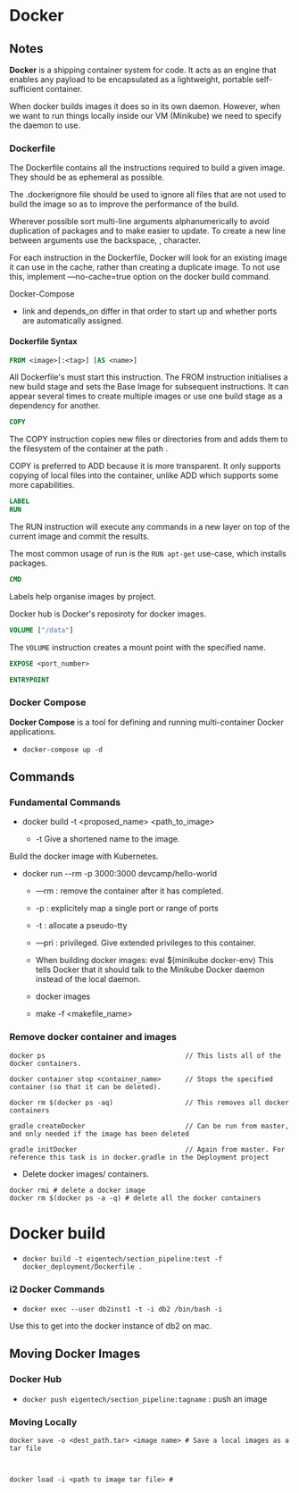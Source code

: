 # Docker

## Notes

**Docker** is a shipping container system for code. It acts as an engine that enables any payload to be encapsulated as a lightweight, portable self-sufficient container.

When docker builds images it does so in its own daemon. However, when we want to run things locally inside our VM (Minikube) we need to specify the daemon to use.

### Dockerfile

The Dockerfile contains all the instructions required to build a given image. They should be as ephemeral as possible.

The .dockerignore file should be used to ignore all files that are not used to build the image so as to improve the performance of the build.

Wherever possible sort multi-line arguments alphanumerically to avoid duplication of packages and to make easier to update. To create a new line between arguments use the backspace, \, character.

For each instruction in the Dockerfile, Docker will look for an existing image it can use in the cache, rather than creating a duplicate image. To not use this, implement —no-cache=true option on the docker build command.

Docker-Compose

- link and depends_on differ in that order to start up and whether ports are automatically assigned.

#### Dockerfile Syntax

```Dockerfile
FROM <image>[:<tag>] [AS <name>]
```

All Dockerfile's must start this instruction. The FROM instruction initialises a new build stage and sets the Base Image for subsequent instructions. It can appear several times to create multiple images or use one build stage as a dependency for another.

```Dockerfile
COPY
```

The COPY instruction copies new files or directories from <src> and adds them to the filesystem of the container at the path <dest>.

COPY is preferred to ADD because it is more transparent. It only supports copying of local files into the container, unlike ADD which supports some more capabilities.

```Dockerfile
LABEL
RUN
```

The RUN instruction will execute any commands in a new layer on top of the current image and commit the results.

The most common usage of run is the `RUN apt-get` use-case, which installs packages.

```Dockerfile
CMD
```

Labels help organise images by project.

Docker hub is Docker's reposiroty for docker images.

```Dockerfile
VOLUME ["/data"]
```

The `VOLUME` instruction creates a mount point with the specified name.

```Dockerfile
EXPOSE <port_number>
```

```Dockerfile
ENTRYPOINT
```

### Docker Compose

**Docker Compose** is a tool for defining and running multi-container Docker applications. 

* `docker-compose up -d`

## Commands

### Fundamental Commands

* docker build -t <proposed_name> <path_to_image>

  * -t Give a shortened name to the image.

Build the docker image with Kubernetes.

* docker run --rm -p 3000:3000 devcamp/hello-world
  - —rm : remove the container after it has completed.
  - -p : explicitely map a single port or range of ports
  - -t : allocate a pseudo-tty
  - —pri : privileged. Give extended privileges to this container.

  - When building docker images:
    eval $(minikube docker-env)
    This tells Docker that it should talk to the Minikube Docker daemon instead of the local daemon.
  - docker images
  - make -f <makefile_name>

### Remove docker container and images

```
docker ps                                   // This lists all of the docker containers.

docker container stop <container_name>      // Stops the specified container (so that it can be deleted).

docker rm $(docker ps -aq)                  // This removes all docker containers

gradle createDocker                         // Can be run from master, and only needed if the image has been deleted

gradle initDocker                           // Again from master. For reference this task is in docker.gradle in the Deployment project
```

* Delete docker images/ containers.

```
docker rmi # delete a docker image
docker rm $(docker ps -a -q) # delete all the docker containers
```

# Docker build

* `docker build -t eigentech/section_pipeline:test -f docker_deployment/Dockerfile .`

### i2 Docker Commands

* `docker exec --user db2inst1 -t -i db2 /bin/bash -i`

Use this to get into the docker instance of db2 on mac.

## Moving Docker Images

### Docker Hub

* `docker push eigentech/section_pipeline:tagname` : push an image 

### Moving Locally

```
docker save -o <dest_path.tar> <image name> # Save a local images as a tar file



docker load -i <path to image tar file> # 
```
